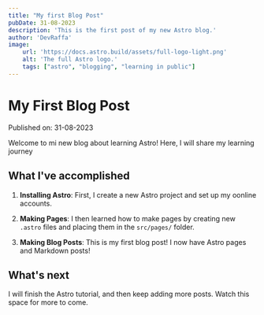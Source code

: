 ```yaml
---
title: "My first Blog Post"
pubDate: 31-08-2023
description: 'This is the first post of my new Astro blog.'
author: 'DevRaffa'
image:
    url: 'https://docs.astro.build/assets/full-logo-light.png'
    alt: 'The full Astro logo.'
    tags: ["astro", "blogging", "learning in public"]
---
```


# My First Blog Post

Published on: 31-08-2023

Welcome to mi new blog about learning Astro! Here, I will share my learning journey

## What I've accomplished

1. **Installing Astro**: First, I create a new Astro project and set up my oonline accounts.
2. **Making Pages**: I then learned how to make pages by creating new `.astro` files and placing them in the `src/pages/` folder.

3. **Making Blog Posts**: This is my first blog post! I now have Astro pages and Markdown posts!

## What's next

I will finish the Astro tutorial, and then keep adding more posts. Watch this space for more to come.